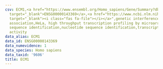 ```yaml
---
csv: ECM1,<a href="https://www.ensembl.org/Homo_sapiens/Gene/Summary?db=core;g=ENSG00000143369"
  target="_blank">ENSG00000143369</a>,<a href="https://www.ncbi.nlm.nih.gov/pubmed/17216044"
  target="_blank"><i class="fas fa-file"></i></a>",genetic interference,functional
  association,HeLa, high throughput transcription profiling by microarray,nucleotide
  sequence identification,nucleotide sequence identification,transcriptional regulation,up-regulates
  activity
data_alias: ECM1
data_id: ENSG00000143369
data_numevidence: 1
data_species: Homo sapiens
data_taxid: '9606'
title: ECM1
---
```

